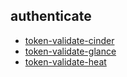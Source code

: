 
## authenticate
- [token-validate-cinder](https://godleon.github.io/osp_test_results/0.2.77/authenticate/token-validate-cinder.html)
- [token-validate-glance](https://godleon.github.io/osp_test_results/0.2.77/authenticate/token-validate-glance.html)
- [token-validate-heat](https://godleon.github.io/osp_test_results/0.2.77/authenticate/token-validate-heat.html)

